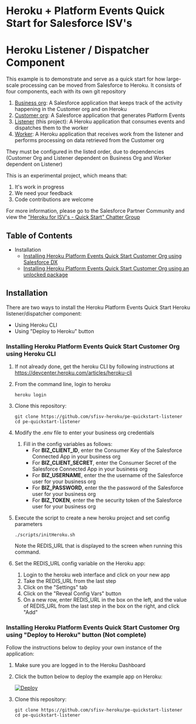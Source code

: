 # Heroku + Platform Events Quick Start for Salesforce ISV's
# Heroku Listener / Dispatcher Component

This example is to demonstrate and serve as a quick start for how large-scale processing can be moved from Salesforce to Heroku.  It consists of four components, each with its own git repository

1. [Business org](https://github.com/sfisv-heroku/pe-quickstart-bizorg): A Salesforce application that keeps track of the activity happening in the Customer org and on Heroku
1. [Customer org](https://github.com/sfisv-heroku/pe-quickstart-custorg): A Salesforce application that generates Platform Events
1. [Listener](https://github.com/sfisv-heroku/pe-quickstart-listener) (this project): A Heroku application that consumes events and dispatches them to the worker
1. [Worker](https://github.com/sfisv-heroku/pe-quickstart-worker): A Heroku application that receives work from the listener and performs processing on data retrieved from the Customer org

They must be configured in the listed order, due to dependencies (Customer Org and Listener dependent on Business Org and Worker dependent on Listener)

This is an experimental project, which means that:

1. It's work in progress
1. We need your feedback
1. Code contributions are welcome

For more information, please go to the Salesforce Partner Community and view the ["Heroku for ISV's - Quick Start" Chatter Group](https://sfdc.co/herokuisvquickstart "https://sfdc.co/herokuisvquickstart")

## Table of Contents

*   Installation
    *   [Installing Heroku Platform Events Quick Start Customer Org using Salesforce DX](#installing-heroku-pe-quickstart-custorg-using-salesforce-dx)
    *   [Installing Heroku Platform Events Quick Start Customer Org using an unlocked package](#installing-pe-quickstart-custorg-using-an-unlocked-package)

## Installation

There are two ways to install the Heroku Platform Events Quick Start Heroku listener/dispatcher component:

*   Using Heroku CLI
*   Using "Deploy to Heroku" button

### Installing Heroku Platform Events Quick Start Customer Org using Heroku CLI

1.  If not already done, get the heroku CLI by following instructions at https://devcenter.heroku.com/articles/heroku-cli

1.  From the command line, login to heroku
    ```
    heroku login
    ```

1.  Clone this repository:

    ```
    git clone https://github.com/sfisv-heroku/pe-quickstart-listener
    cd pe-quickstart-listener
    ```

1.  Modify the .env file to enter your business org credentials
    1. Fill in the config variables as follows:
        - For **BIZ_CLIENT_ID**, enter the Consumer Key of the Salesforce Connected App in your business org
        - For **BIZ_CLIENT_SECRET**, enter the Consumer Secret of the Salesforce Connected App in your business org
        - For **BIZ_USERNAME**, enter the the username of the Salesforce user for your business org
        - For **BIZ_PASSWORD**, enter the the password of the Salesforce user for your business org
        - For **BIZ_TOKEN**, enter the the security token of the Salesforce user for your business org

1.  Execute the script to create a new heroku project and set config parameters
    ```
    ./scripts/initHeroku.sh
    ```
    Note the REDIS_URL that is displayed to the screen when running this command.

1. Set the REDIS_URL config variable on the Heroku app:
    1. Login to the heroku web interface and click on your new app
    1. Take the REDIS_URL from the last step
    1. Click on the "Settings" tab
    1. Click on the "Reveal Config Vars" button
    1. On a new row, enter REDIS_URL in the box on the left, and the value of REDIS_URL from the last step in the box on the right, and click "Add"

### Installing Heroku Platform Events Quick Start Customer Org using "Deploy to Heroku" button (Not complete)

Follow the instructions below to deploy your own instance of the application:

1. Make sure you are logged in to the Heroku Dashboard
1. Click the button below to deploy the example app on Heroku:

    [![Deploy](https://www.herokucdn.com/deploy/button.png)](https://heroku.com/deploy)

1.  Clone this repository:

    ```
    git clone https://github.com/sfisv-heroku/pe-quickstart-listener
    cd pe-quickstart-listener
    ```
